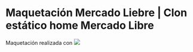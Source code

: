 # Maquetación Mercado Liebre | Clon estático home Mercado Libre
Maquetación realizada con   <!-- HTML -->
<a href="https://developer.mozilla.org/es/docs/Web/HTML" alt="HTML5" ><img src= "https://img.shields.io/badge/HTML5-E34F26?style=for-the-badge&logo=html5&logoColor=white" /></a>
